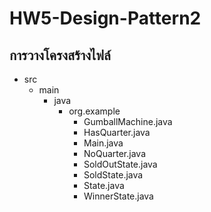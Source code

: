 # HW5-Design-Pattern2
## การวางโครงสร้างไฟล์
- src
    - main
        - java
            - org.example
                - GumballMachine.java
                - HasQuarter.java
                - Main.java
                - NoQuarter.java
                - SoldOutState.java
                - SoldState.java
                - State.java
                - WinnerState.java

